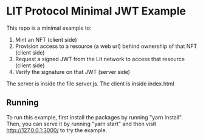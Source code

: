 # LIT Protocol Minimal JWT Example

This repo is a minimal example to: 
1. Mint an NFT (client side)
2. Provision access to a resource (a web url) behind ownership of that NFT (client side)
3. Request a signed JWT from the Lit network to access that resource (client side)
4. Verify the signature on that JWT (server side)

The server is inside the file server.js.  The client is inside index.html

## Running

To run this example, first install the packages by running "yarn install".  Then, you can serve it by running "yarn start" and then visit http://127.0.0.1:3000/ to try the example.